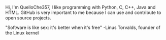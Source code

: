 Hi, I'm QuelloChe357, I like programming with Python, C, C++, Java and HTML.
GitHub is very important to me because I can use and contribute to open source projects.

"Software is like sex: it's better when it's free"     -Linus Torvalds, founder of the Linux kernel

<!---
QuelloChe357/QuelloChe357 is a ✨ special ✨ repository because its `README.md` (this file) appears on your GitHub profile.
You can click the Preview link to take a look at your changes.
--->
